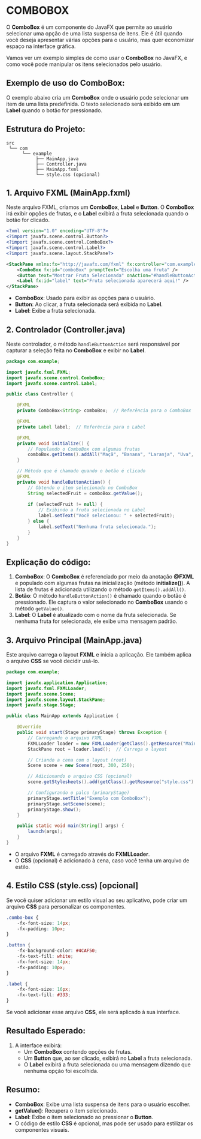 # COMBOBOX
O **ComboBox** é um componente do JavaFX que permite ao usuário selecionar uma opção de uma lista suspensa de itens. Ele é útil quando você deseja apresentar várias opções para o usuário, mas quer economizar espaço na interface gráfica.

Vamos ver um exemplo simples de como usar o **ComboBox** no JavaFX, e como você pode manipular os itens selecionados pelo usuário.

## **Exemplo de uso do ComboBox:**
O exemplo abaixo cria um **ComboBox** onde o usuário pode selecionar um item de uma lista predefinida. O texto selecionado será exibido em um **Label** quando o botão for pressionado.

## **Estrutura do Projeto:**
```
src
 └── com
      └── example
           ├── MainApp.java
           ├── Controller.java
           ├── MainApp.fxml
           └── style.css (opcional)
```

## **1. Arquivo FXML (MainApp.fxml)**
Neste arquivo FXML, criamos um **ComboBox**, **Label** e **Button**. O **ComboBox** irá exibir opções de frutas, e o **Label** exibirá a fruta selecionada quando o botão for clicado.

```xml
<?xml version="1.0" encoding="UTF-8"?>
<?import javafx.scene.control.Button?>
<?import javafx.scene.control.ComboBox?>
<?import javafx.scene.control.Label?>
<?import javafx.scene.layout.StackPane?>

<StackPane xmlns:fx="http://javafx.com/fxml" fx:controller="com.example.Controller">
    <ComboBox fx:id="comboBox" promptText="Escolha uma fruta" />
    <Button text="Mostrar Fruta Selecionada" onAction="#handleButtonAction" />
    <Label fx:id="label" text="Fruta selecionada aparecerá aqui!" />
</StackPane>
```

- **ComboBox**: Usado para exibir as opções para o usuário.
- **Button**: Ao clicar, a fruta selecionada será exibida no **Label**.
- **Label**: Exibe a fruta selecionada.

## **2. Controlador (Controller.java)**
Neste controlador, o método `handleButtonAction` será responsável por capturar a seleção feita no **ComboBox** e exibir no **Label**.

```java
package com.example;

import javafx.fxml.FXML;
import javafx.scene.control.ComboBox;
import javafx.scene.control.Label;

public class Controller {

    @FXML
    private ComboBox<String> comboBox;  // Referência para o ComboBox

    @FXML
    private Label label;  // Referência para o Label

    @FXML
    private void initialize() {
        // Populando o ComboBox com algumas frutas
        comboBox.getItems().addAll("Maçã", "Banana", "Laranja", "Uva", "Melancia");
    }

    // Método que é chamado quando o botão é clicado
    @FXML
    private void handleButtonAction() {
        // Obtendo o item selecionado no ComboBox
        String selectedFruit = comboBox.getValue();
        
        if (selectedFruit != null) {
            // Exibindo a fruta selecionada no Label
            label.setText("Você selecionou: " + selectedFruit);
        } else {
            label.setText("Nenhuma fruta selecionada.");
        }
    }
}
```

## **Explicação do código:**
1. **ComboBox**: O **ComboBox** é referenciado por meio da anotação **@FXML** e populado com algumas frutas na inicialização (método **initialize()**). A lista de frutas é adicionada utilizando o método `getItems().addAll()`.
2. **Botão**: O método `handleButtonAction()` é chamado quando o botão é pressionado. Ele captura o valor selecionado no **ComboBox** usando o método `getValue()`.
3. **Label**: O **Label** é atualizado com o nome da fruta selecionada. Se nenhuma fruta for selecionada, ele exibe uma mensagem padrão.

## **3. Arquivo Principal (MainApp.java)**
Este arquivo carrega o layout **FXML** e inicia a aplicação. Ele também aplica o arquivo **CSS** se você decidir usá-lo.

```java
package com.example;

import javafx.application.Application;
import javafx.fxml.FXMLLoader;
import javafx.scene.Scene;
import javafx.scene.layout.StackPane;
import javafx.stage.Stage;

public class MainApp extends Application {

    @Override
    public void start(Stage primaryStage) throws Exception {
        // Carregando o arquivo FXML
        FXMLLoader loader = new FXMLLoader(getClass().getResource("MainApp.fxml"));
        StackPane root = loader.load();  // Carrega o layout

        // Criando a cena com o layout (root)
        Scene scene = new Scene(root, 300, 250);

        // Adicionando o arquivo CSS (opcional)
        scene.getStylesheets().add(getClass().getResource("style.css").toExternalForm());

        // Configurando o palco (primaryStage)
        primaryStage.setTitle("Exemplo com ComboBox");
        primaryStage.setScene(scene);
        primaryStage.show();
    }

    public static void main(String[] args) {
        launch(args);
    }
}
```

- O arquivo **FXML** é carregado através do **FXMLLoader**.
- O **CSS** (opcional) é adicionado à cena, caso você tenha um arquivo de estilo.

## **4. Estilo CSS (style.css) [opcional]**
Se você quiser adicionar um estilo visual ao seu aplicativo, pode criar um arquivo **CSS** para personalizar os componentes.

```css
.combo-box {
    -fx-font-size: 14px;
    -fx-padding: 10px;
}

.button {
    -fx-background-color: #4CAF50;
    -fx-text-fill: white;
    -fx-font-size: 14px;
    -fx-padding: 10px;
}

.label {
    -fx-font-size: 16px;
    -fx-text-fill: #333;
}
```

Se você adicionar esse arquivo **CSS**, ele será aplicado à sua interface.

## **Resultado Esperado:**
1. A interface exibirá:
   - Um **ComboBox** contendo opções de frutas.
   - Um **Button** que, ao ser clicado, exibirá no **Label** a fruta selecionada.
   - O **Label** exibirá a fruta selecionada ou uma mensagem dizendo que nenhuma opção foi escolhida.

## **Resumo:**
- **ComboBox**: Exibe uma lista suspensa de itens para o usuário escolher.
- **getValue()**: Recupera o item selecionado.
- **Label**: Exibe o item selecionado ao pressionar o **Button**.
- O código de estilo **CSS** é opcional, mas pode ser usado para estilizar os componentes visuais.
